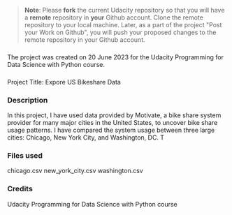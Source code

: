 >**Note**: Please **fork** the current Udacity repository so that you will have a **remote** repository in **your** Github account. Clone the remote repository to your local machine. Later, as a part of the project "Post your Work on Github", you will push your proposed changes to the remote repository in your Github account.

### 
The project was created on 20 June 2023 for the Udacity Programming for Data Science with Python course.

### 
Project Title: Expore US Bikeshare Data

### Description
In this project, I have used data provided by Motivate, a bike share system provider for many major cities in the United States, to uncover bike share usage patterns. I have compared the system usage between three large cities: Chicago, New York City, and Washington, DC. T

### Files used
chicago.csv
new_york_city.csv
washington.csv


### Credits
Udacity Programming for Data Science with Python course 
